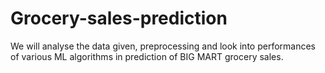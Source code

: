 # Grocery-sales-prediction
We will analyse the data given, preprocessing and look into performances of various ML algorithms in prediction of BIG MART grocery sales.
